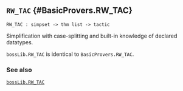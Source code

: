 ## `RW_TAC` {#BasicProvers.RW_TAC}


```
RW_TAC : simpset -> thm list -> tactic
```



Simplification with case-splitting and built-in knowledge of
declared datatypes.


`bossLib.RW_TAC` is identical to `BasicProvers.RW_TAC`.

### See also

[`bossLib.RW_TAC`](#bossLib.RW_TAC)

